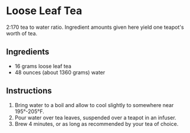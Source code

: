 # Loose Leaf Tea

2:170 tea to water ratio. Ingredient amounts given here yield one teapot's worth of tea.

## Ingredients

- 16 grams loose leaf tea
- 48 ounces (about 1360 grams) water

## Instructions

1. Bring water to a boil and allow to cool slightly to somewhere near 195°-205°F.
2. Pour water over tea leaves, suspended over a teapot in an infuser.
3. Brew 4 minutes, or as long as recommended by your tea of choice.
